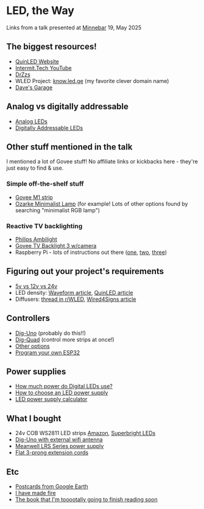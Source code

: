 # LED, the Way

Links from a talk presented at [Minnebar](https://minnestar.org/minnebar/) 19, May 2025

## The biggest resources!

- [QuinLED Website](https://quinled.info)
- [Intermit.Tech YouTube](https://www.youtube.com/@IntermitTech)
- [DrZzs](https://www.drzzs.com)
- WLED Project: [know.led.ge](https://kno.wled.ge) (my favorite clever domain name)
- [Dave's Garage](https://www.youtube.com/channel/UCNzszbnvQeFzObW0ghk0Ckw)

## Analog vs digitally addressable

- [Analog LEDs](https://quinled.info/analog-led-dimming/)
- [Digitally Addressable LEDs](https://quinled.info/addressable-digital-leds/)

## Other stuff mentioned in the talk

I mentioned a lot of Govee stuff! No affiliate links or kickbacks here - they're just easy to find & use.

### Simple off-the-shelf stuff

- [Govee M1 strip](https://us.govee.com/products/govee-led-strip-light-m1?variant=44647771832505)
- [Ozarke Minimalist Lamp](https://ozarke.com/products/corner-floor-lamp-xl-version) (for example! Lots of other options found by searching "minimalist RGB lamp")

### Reactive TV backlighting

- [Philips Ambilight](https://www.philips.co.uk/c-e/so/tv-buying-guide/what-is-ambilight-tv)
- [Govee TV Backlight 3 w/camera](https://us.govee.com/products/govee-tv-backlight-3-lite?variant=43479229464761)
- Raspberry Pi - lots of instructions out there ([one](https://www.raspberrypi.com/tutorials/raspberry-pi-tv-ambient-lighting/), [two](https://www.instructables.com/DIY-Ambilight-With-Raspberry-Pi-and-NO-Arduino-Wor/), [three](https://blog.muffn.io/posts/building-a-custom-ambilight-system-for-any-input-with-a-raspberry-pi-and-hyperion/))

## Figuring out your project's requirements

- [5v vs 12v vs 24v](https://suntechlite.com/choosing-the-right-voltage-for-addressable-led-strips-5v-12v-or-24v/)
- LED density: [Waveform article](https://www.waveformlighting.com/home-residential/what-does-led-density-on-an-led-strip-mean), [QuinLED article](https://quinled.info/2018/09/19/30-vs-60-vs-90-vs-144-leds-m)
- Diffusers: [thread in r/WLED](https://www.reddit.com/r/WLED/comments/12ieaqx/do_i_need_led_diffusers_channels/), [Wired4Signs article](https://www.wired4signsusa.com/blogs/led-technical-blog/led-diffusers-everything-you-need-to-know)

## Controllers

- [Dig-Uno](https://quinled.info/quinled-dig-uno/) (probably do this!!)
- [Dig-Quad](https://quinled.info/quinled-dig-quad/) (control more strips at once!)
- [Other options](https://potatolighting.com/12-most-popular-led-controllers-guide-for-led-strip-light/)
- [Program your own ESP32](https://esp32io.com/tutorials/esp32-led-strip)

## Power supplies

- [How much power do Digital LEDs use?](https://quinled.info/2020/03/12/digital-led-power-usage/)
- [How to choose an LED power supply](https://www.ledsupply.com/blog/how-to-choose-an-led-power-supply/)
- [LED power supply calculator](https://www.wired4signsusa.com/pages/led-power-supply-calculator)

## What I bought

- 24v COB WS2811 LED strips [Amazon](https://www.amazon.com/dp/B0C6LPPT2W?ref=ppx_yo2ov_dt_b_fed_asin_title&th=1), [Superbright LEDs](https://www.superlightingled.com/24-volt-addressable-rgbw-led-cob-light-strip-ultra-bright-784ledsm-p-5684.html)
- [Dig-Uno with external wifi antenna](https://www.drzzs.com/shop/dig-uno-diy-rgb-led-controller-w-wled-preassembled/)
- [Meanwell LRS Series power supply](https://www.meanwell.com/productSeries.aspx#:~:text=RQ%2D125-,LRS%20Series,-Wattage%20%3A)
- [Flat 3-prong extension cords](https://www.homedepot.com/p/DEWENWILS-1-ft-SJT-14-3-Gauge-Indoor-Extension-Cord-with-3-Prong-Outlets-and-Flat-Head-3-Pack-Black-HFCB01M/329099619)

## Etc

- [Postcards from Google Earth](https://www.postcards-from-google-earth.com)
- [I have made fire](https://www.youtube.com/watch?v=5zXWLbr1LyY)
- [The book that I'm tooootally going to finish reading soon](https://en.wikipedia.org/wiki/Infinite_Jest)
